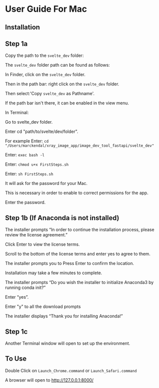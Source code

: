 # User Guide For Mac

## Installation

## Step 1a

Copy the path to the `svelte_dev` folder:

The `svelte_dev` folder path can be found as follows:

In Finder, click on the `svelte_dev` folder.

Then in the path bar: right click on the `svelte_dev` folder.

Then select:'Copy `svelte_dev` as Pathname'.

If the path bar isn't there, it can be enabled in the view menu.

In Terminal:

Go to svelte_dev folder.

Enter cd "path/to/svelte/dev/folder".

For example Enter: `cd "/Users/marckendal/xray_image_app/image_dev_tool_fastapi/svelte_dev"`

Enter: `exec bash -l`

Enter: `chmod u+x FirstSteps.sh`

Enter: `sh FirstSteps.sh`

It will ask for the password for your Mac.

This is necessary in order to enable to correct permissions for the app.

Enter the password.

## Step 1b (If Anaconda is not installed)

The installer prompts “In order to continue the installation process, please review the license agreement.”

Click Enter to view the license terms.

Scroll to the bottom of the license terms and enter yes to agree to them.

The installer prompts you to Press Enter to confirm the location.

Installation may take a few minutes to complete.

The installer prompts “Do you wish the installer to initialize Anaconda3 by running conda init?”

Enter “yes”.

Enter "y" to all the download prompts

The installer displays “Thank you for installing Anaconda!”

## Step 1c

Another Terminal window will open to set up the environment.

<!-- ## Step 3

Double Click on SetUpEnv.command

Then close the terminal window. -->

## To Use

Double Click on `Launch_Chrome.command` or `Launch_Safari.command`

A browser will open to <http://127.0.0.1:8000/>
